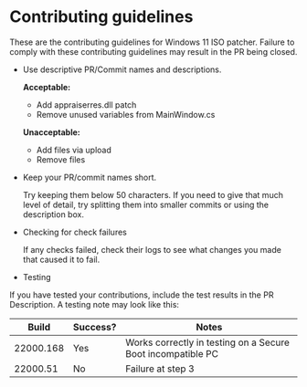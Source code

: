 # Contributing guidelines
These are the contributing guidelines for Windows 11 ISO patcher. Failure to comply with these contributing guidelines may result in the PR being closed.

- Use descriptive PR/Commit names and descriptions.

  **Acceptable:**
  - Add appraiserres.dll patch
  - Remove unused variables from MainWindow.cs

  **Unacceptable:**
  - Add files via upload
  - Remove files

- Keep your PR/commit names short.
  
  Try keeping them below 50 characters. If you need to give that much level of detail, try splitting them into smaller commits or using the description box.
  
- Checking for check failures

  If any checks failed, check their logs to see what changes you made that caused it to fail.
  
- Testing

If you have tested your contributions, include the test results in the PR Description. A testing note may look like this:

Build     | Success? | Notes                                                       |
----------|----------|-------------------------------------------------------------|
22000.168 | Yes      | Works correctly in testing on a Secure Boot incompatible PC |
22000.51  | No       | Failure at step 3                                           |
